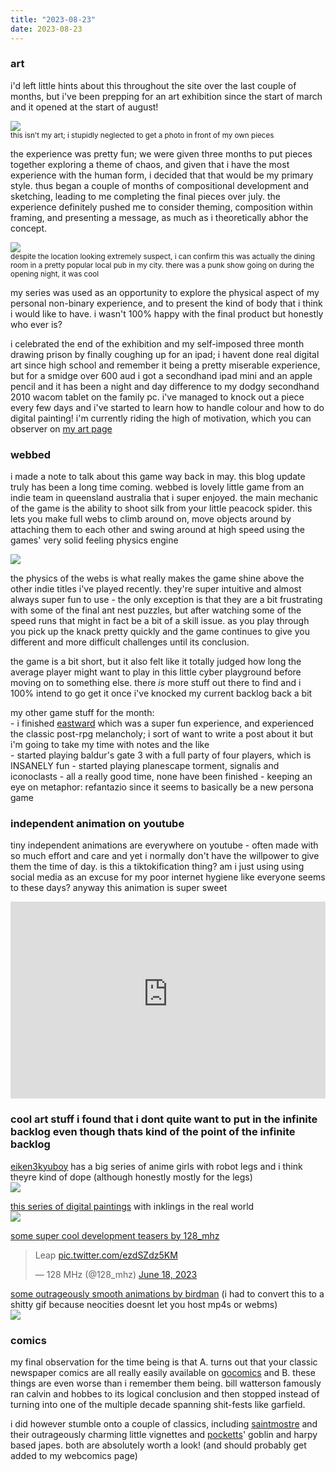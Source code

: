 ```yaml
---
title: "2023-08-23"
date: 2023-08-23
---
```


### art
i'd left little hints about this throughout the site over the last couple of months, but i've been prepping for an art exhibition since the start of march and it opened at the start of august!  

![](/_assets/img/blog/art_exhibition.jpg)  
<sup>this isn't my art; i stupidly neglected to get a photo in front of my own pieces</sup>

the experience was pretty fun; we were given three months to put pieces together exploring a theme of chaos, and given that i have the most experience with the human form, i decided that that would be my primary style. thus began a couple of months of compositional development and sketching, leading to me completing the final pieces over july. the experience definitely pushed me to consider theming, composition within framing, and presenting a message, as much as i theoretically abhor the concept.

![](/_assets/img/blog/final_pieces.jpg)  
<sup>despite the location looking extremely suspect, i can confirm this was actually the dining room in a pretty popular local pub in my city. there was a punk show going on during the opening night, it was cool</sup>  

my series was used as an opportunity to explore the physical aspect of my personal non-binary experience, and to present the kind of body that i think i would like to have. i wasn't 100% happy with the final product but honestly who ever is?

i celebrated the end of the exhibition and my self-imposed three month drawing prison by finally coughing up for an ipad; i havent done real digital art since high school and remember it being a pretty miserable experience, but for a smidge over 600 aud i got a secondhand ipad mini and an apple pencil and it has been a night and day difference to my dodgy secondhand 2010 wacom tablet on the family pc. i've managed to knock out a piece every few days and i've started to learn how to handle colour and how to do digital painting! i'm currently riding the high of motivation, which you can observer on [my art page](/art/my-art-2023/#img_18)

### webbed

i made a note to talk about this game way back in may. this blog update truly has been a long time coming. webbed is lovely little game from an indie team in queensland australia that i super enjoyed. the main mechanic of the game is the ability to shoot silk from your little peacock spider. this lets you make full webs to climb around on, move objects around by attaching them to each other and swing around at high speed using the games' very solid feeling physics engine

![](https://cdn.cloudflare.steamstatic.com/steam/apps/1390350/extras/spinning_gif_2.gif)

the physics of the webs is what really makes the game shine above the other indie titles i've played recently. they're super intuitive and almost always super fun to use - the only exception is that they are a bit frustrating with some of the final ant nest puzzles, but after watching some of the speed runs that might in fact be a bit of a skill issue. as you play through you pick up the knack pretty quickly and the game continues to give you different and more difficult challenges until its conclusion.

the game is a bit short, but it also felt like it totally judged how long the average player might want to play in this little cyber playground before moving on to something else. there _is_ more stuff out there to find and i 100% intend to go get it once i've knocked my current backlog back a bit

my other game stuff for the month:  
 \- i finished [eastward](/blog/eastward/) which was a super fun experience, and experienced the classic post-rpg melancholy; i sort of want to write a post about it but i'm going to take my time with notes and the like  
 \- started playing baldur's gate 3 with a full party of four players, which is INSANELY fun
 \- started playing planescape torment, signalis and iconoclasts - all a really good time, none have been finished
 \- keeping an eye on metaphor: refantazio since it seems to basically be a new persona game

### independent animation on youtube 

tiny independent animations are everywhere on youtube - often made with so much effort and care and yet i normally don't have the willpower to give them the time of day. is this a tiktokification thing? am i just using using social media as an excuse for my poor internet hygiene like everyone seems to these days? anyway this animation is super sweet

<iframe width="560" height="315" style="max-width: 100%;" src="https://www.youtube-nocookie.com/embed/jAy1zGCQ3DM" title="YouTube video player" frameborder="0" allow="accelerometer; autoplay; clipboard-write; encrypted-media; gyroscope; picture-in-picture; web-share" allowfullscreen></iframe>

### cool art stuff i found that i dont quite want to put in the infinite backlog even though thats kind of the point of the infinite backlog

[eiken3kyuboy](https://twitter.com/eiken3kyuboy) has a big series of anime girls with robot legs and i think theyre kind of dope (although honestly mostly for the legs)  
[![](https://pbs.twimg.com/media/FxHvVViaQAEg_eG?format=jpg&name=small)](https://twitter.com/eiken3kyuboy/status/1662372892548689921/photo/1)

[this series of digital paintings](https://twitter.com/Dr_Mice_/status/1662097202381193217) with inklings in the real world  
[![](https://pbs.twimg.com/media/FxD0lZBaEAASpUL?format=jpg&name=large)](https://twitter.com/Dr_Mice_/status/1662097202381193217/photo/1)

[some super cool development teasers by 128_mhz](https://twitter.com/128_mhz/status/1670265481717252096)  
<blockquote class="twitter-tweet"><p lang="en" dir="ltr">Leap <a href="https://t.co/ezdSZdz5KM">pic.twitter.com/ezdSZdz5KM</a></p>&mdash; 128 MHz (@128_mhz) <a href="https://twitter.com/128_mhz/status/1670265481717252096?ref_src=twsrc%5Etfw">June 18, 2023</a></blockquote> <script async src="https://platform.twitter.com/widgets.js" charset="utf-8"></script>

[some outrageously smooth animations by birdman](https://skeb.jp/@birdman46049238) (i had to convert this to a shitty gif because neocities doesnt let you host mp4s or webms)  
[![](/_assets/img/blog/birdman.gif)](https://skeb.jp/@birdman46049238/works/17)

### comics

my final observation for the time being is that A. turns out that your classic newspaper comics are all really easily available on [gocomics](https://www.gocomics.com/) and B. these things are even worse than i remember them being. bill watterson famously ran calvin and hobbes to its logical conclusion and then stopped instead of turning into one of the multiple decade spanning shit-fests like garfield.

i did however stumble onto a couple of classics, including [saintmostre](https://www.instagram.com/saintmonstre) and their outrageously charming little vignettes and [pocketts](https://pocketss.tumblr.com/)' goblin and harpy based japes. both are absolutely worth a look! (and should probably get added to my webcomics page)